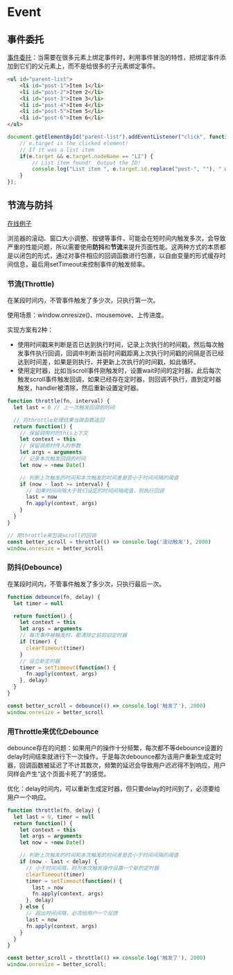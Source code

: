 # Event

## 事件委托

[事件委托](https://developer.mozilla.org/en-US/docs/Learn/JavaScript/Building_blocks/Events#Event_delegation)：当需要在很多元素上绑定事件时，利用事件冒泡的特性，把绑定事件添加到它们的父元素上，而不是给很多的子元素绑定事件。

```html
<ul id="parent-list">
	<li id="post-1">Item 1</li>
	<li id="post-2">Item 2</li>
	<li id="post-3">Item 3</li>
	<li id="post-4">Item 4</li>
	<li id="post-5">Item 5</li>
	<li id="post-6">Item 6</li>
</ul>
```

```js
document.getElementById("parent-list").addEventListener("click", function(e) {
	// e.target is the clicked element!
	// If it was a list item
	if(e.target && e.target.nodeName == "LI") {
		// List item found!  Output the ID!
		console.log("List item ", e.target.id.replace("post-", ""), " was clicked!");
	}
});
```

## 节流与防抖

[在线例子](http://demo.nimius.net/debounce_throttle/)

浏览器的滚动、窗口大小调整、按键等事件，可能会在短时间内触发多次，会导致严重的性能问题，所以需要使用**防抖**和**节流**来提升页面性能。这两种方式的本质都是以闭包的形式，通过对事件相应的回调函数进行包裹，以自由变量的形式缓存时间信息，最后用setTimeout来控制事件的触发频率。

### 节流(Throttle)

在某段时间内，不管事件触发了多少次，只执行第一次。

使用场景：window.onresize()、mousemove、上传进度。

实现方案有2种：

- 使用时间戳来判断是否已达到执行时间，记录上次执行的时间戳，然后每次触发事件执行回调，回调中判断当前时间戳距离上次执行时间戳的间隔是否已经达到时间差，如果是则执行，并更新上次执行的时间戳，如此循环。
- 使用定时器，比如当scroll事件刚触发时，设置wait时间的定时器，此后每次触发scroll事件触发回调，如果已经存在定时器，则回调不执行，直到定时器触发，handler被清除，然后重新设置定时器。

```js
function throttle(fn, interval) {
  let last = 0 // 上一次触发回调的时间

  // 将throttle处理结果当做函数返回
  return function() {
    // 保留调用时的this上下文
    let context = this
    // 保留调用时传入的参数
    let args = arguments
    // 记录本次触发回调的时间
    let now = +new Date()

    // 判断上次触发的时间和本次触发的时间差是否小于时间间隔的阈值
    if (now - last >= interval) {
      // 如果时间间隔大于我们设定的时间间隔阈值，则执行回调
      last = now
      fn.apply(context, args)
    }
  }
}

// 用throttle来包装scroll的回调
const better_scroll = throttle(() => console.log('滚动触发'), 2000)
window.onresize = better_scroll
```

### 防抖(Debounce)

在某段时间内，不管事件触发了多少次，只执行最后一次。

```js
function debounce(fn, delay) {
  let timer = null

  return function() {
    let context = this
    let args = arguments
    // 每次事件被触发时，都清除之前的旧定时器
    if (timer) {
      clearTimeout(timer)
    }
    // 设立新定时器
    timer = setTimeout(function() {
      fn.apply(context, args)
    }, delay)
  }
}

const better_scroll = debounce(() => console.log('触发了'), 2000)
window.onresize = better_scroll
```

### 用Throttle来优化Debounce

debounce存在的问题：如果用户的操作十分频繁，每次都不等debounce设置的delay时间结束就进行下一次操作，于是每次debounce都为该用户重新生成定时器，回调函数被延迟了不计其数次，频繁的延迟会导致用户迟迟得不到响应，用户同样会产生“这个页面卡死了”的感觉。

优化：delay时间内，可以重新生成定时器，但只要delay的时间到了，必须要给用户一个响应。

```js
function throttle(fn, delay) {
  let last = 0, timer = null
  return function() {
    let context = this
    let args = arguments
    let now = +new Date()

    // 判断上次触发的时间和本次触发的时间差是否小于时间间隔的阈值
    if (now - last < delay) {
      // 小于时间间隔，则为本次触发操作设置一个新的定时器
      clearTimeout(timer)
      timer = setTimeout(function() {
        last = now
        fn.apply(context, args)
      }, delay)
    } else {
      // 超出时间间隔，必须给用户一个反馈
      last = now
      fn.apply(context, args)
    }
  }
}

const better_scroll = throttle(() => console.log('触发了'), 2000)
window.onresize = better_scroll;
```

